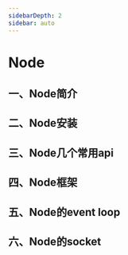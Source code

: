 ```yaml
---
sidebarDepth: 2
sidebar: auto
---
```


# Node
## 一、Node简介
## 二、Node安装
## 三、Node几个常用api
## 四、Node框架
## 五、Node的event loop
## 六、Node的socket